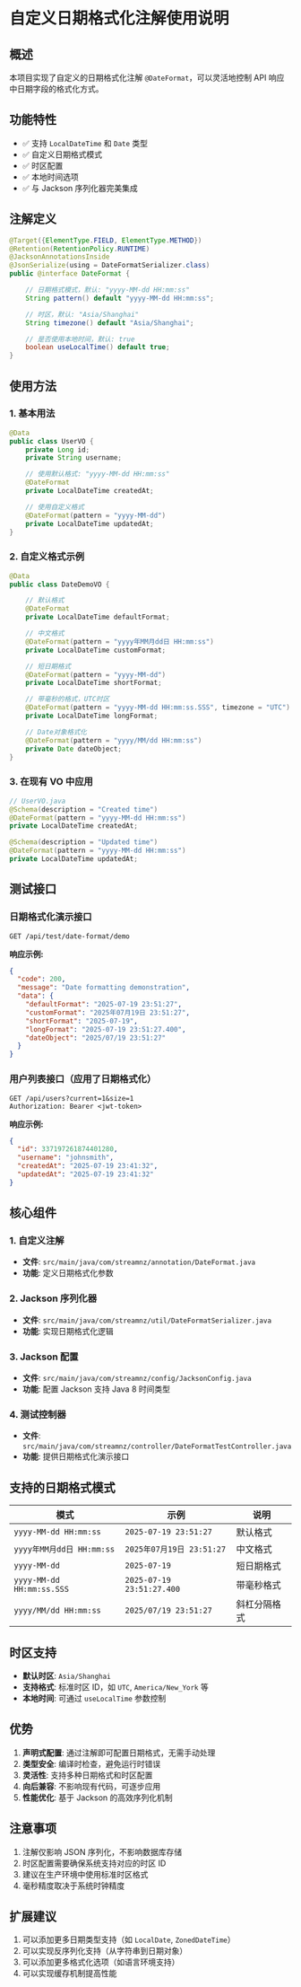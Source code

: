 # 自定义日期格式化注解使用说明

## 概述

本项目实现了自定义的日期格式化注解 `@DateFormat`，可以灵活地控制 API 响应中日期字段的格式化方式。

## 功能特性

- ✅ 支持 `LocalDateTime` 和 `Date` 类型
- ✅ 自定义日期格式模式
- ✅ 时区配置
- ✅ 本地时间选项
- ✅ 与 Jackson 序列化器完美集成

## 注解定义

```java
@Target({ElementType.FIELD, ElementType.METHOD})
@Retention(RetentionPolicy.RUNTIME)
@JacksonAnnotationsInside
@JsonSerialize(using = DateFormatSerializer.class)
public @interface DateFormat {

    // 日期格式模式，默认: "yyyy-MM-dd HH:mm:ss"
    String pattern() default "yyyy-MM-dd HH:mm:ss";

    // 时区，默认: "Asia/Shanghai"
    String timezone() default "Asia/Shanghai";

    // 是否使用本地时间，默认: true
    boolean useLocalTime() default true;
}
```

## 使用方法

### 1. 基本用法

```java
@Data
public class UserVO {
    private Long id;
    private String username;

    // 使用默认格式: "yyyy-MM-dd HH:mm:ss"
    @DateFormat
    private LocalDateTime createdAt;

    // 使用自定义格式
    @DateFormat(pattern = "yyyy-MM-dd")
    private LocalDateTime updatedAt;
}
```

### 2. 自定义格式示例

```java
@Data
public class DateDemoVO {

    // 默认格式
    @DateFormat
    private LocalDateTime defaultFormat;

    // 中文格式
    @DateFormat(pattern = "yyyy年MM月dd日 HH:mm:ss")
    private LocalDateTime customFormat;

    // 短日期格式
    @DateFormat(pattern = "yyyy-MM-dd")
    private LocalDateTime shortFormat;

    // 带毫秒的格式，UTC时区
    @DateFormat(pattern = "yyyy-MM-dd HH:mm:ss.SSS", timezone = "UTC")
    private LocalDateTime longFormat;

    // Date对象格式化
    @DateFormat(pattern = "yyyy/MM/dd HH:mm:ss")
    private Date dateObject;
}
```

### 3. 在现有 VO 中应用

```java
// UserVO.java
@Schema(description = "Created time")
@DateFormat(pattern = "yyyy-MM-dd HH:mm:ss")
private LocalDateTime createdAt;

@Schema(description = "Updated time")
@DateFormat(pattern = "yyyy-MM-dd HH:mm:ss")
private LocalDateTime updatedAt;
```

## 测试接口

### 日期格式化演示接口

```
GET /api/test/date-format/demo
```

**响应示例:**

```json
{
  "code": 200,
  "message": "Date formatting demonstration",
  "data": {
    "defaultFormat": "2025-07-19 23:51:27",
    "customFormat": "2025年07月19日 23:51:27",
    "shortFormat": "2025-07-19",
    "longFormat": "2025-07-19 23:51:27.400",
    "dateObject": "2025/07/19 23:51:27"
  }
}
```

### 用户列表接口（应用了日期格式化）

```
GET /api/users?current=1&size=1
Authorization: Bearer <jwt-token>
```

**响应示例:**

```json
{
  "id": 337197261874401280,
  "username": "johnsmith",
  "createdAt": "2025-07-19 23:41:32",
  "updatedAt": "2025-07-19 23:41:32"
}
```

## 核心组件

### 1. 自定义注解

- **文件**: `src/main/java/com/streamnz/annotation/DateFormat.java`
- **功能**: 定义日期格式化参数

### 2. Jackson 序列化器

- **文件**: `src/main/java/com/streamnz/util/DateFormatSerializer.java`
- **功能**: 实现日期格式化逻辑

### 3. Jackson 配置

- **文件**: `src/main/java/com/streamnz/config/JacksonConfig.java`
- **功能**: 配置 Jackson 支持 Java 8 时间类型

### 4. 测试控制器

- **文件**: `src/main/java/com/streamnz/controller/DateFormatTestController.java`
- **功能**: 提供日期格式化演示接口

## 支持的日期格式模式

| 模式                      | 示例                      | 说明         |
| ------------------------- | ------------------------- | ------------ |
| `yyyy-MM-dd HH:mm:ss`     | `2025-07-19 23:51:27`     | 默认格式     |
| `yyyy年MM月dd日 HH:mm:ss` | `2025年07月19日 23:51:27` | 中文格式     |
| `yyyy-MM-dd`              | `2025-07-19`              | 短日期格式   |
| `yyyy-MM-dd HH:mm:ss.SSS` | `2025-07-19 23:51:27.400` | 带毫秒格式   |
| `yyyy/MM/dd HH:mm:ss`     | `2025/07/19 23:51:27`     | 斜杠分隔格式 |

## 时区支持

- **默认时区**: `Asia/Shanghai`
- **支持格式**: 标准时区 ID，如 `UTC`, `America/New_York` 等
- **本地时间**: 可通过 `useLocalTime` 参数控制

## 优势

1. **声明式配置**: 通过注解即可配置日期格式，无需手动处理
2. **类型安全**: 编译时检查，避免运行时错误
3. **灵活性**: 支持多种日期格式和时区配置
4. **向后兼容**: 不影响现有代码，可逐步应用
5. **性能优化**: 基于 Jackson 的高效序列化机制

## 注意事项

1. 注解仅影响 JSON 序列化，不影响数据库存储
2. 时区配置需要确保系统支持对应的时区 ID
3. 建议在生产环境中使用标准时区格式
4. 毫秒精度取决于系统时钟精度

## 扩展建议

1. 可以添加更多日期类型支持（如 `LocalDate`, `ZonedDateTime`）
2. 可以实现反序列化支持（从字符串到日期对象）
3. 可以添加更多格式化选项（如语言环境支持）
4. 可以实现缓存机制提高性能
